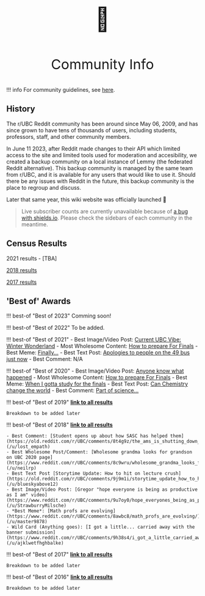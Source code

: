 # 

<p align="center" style="font-size:60px;">🙌</p>
<p align="center" style="font-size:36px;">Community Info</p>

!!! info
    For community guidelines, see [here](./guidelines.md).

## History

The r/UBC Reddit community has been around since May 06, 2009, and has since grown to have tens of thousands of users, including students, professors, staff, and other community members. 

In June 11 2023, after Reddit made changes to their API which limited access to the site and limited tools used for moderation and accesibility, we created a backup community on a local instance of Lemmy (the federated Reddit alternative). This backup community is managed by the same team from r/UBC, and it is available for any users that would like to use it. Should there be any issues with Reddit in the future, this backup community is the place to regroup and discuss. 

Later that same year, this wiki website was officially launched 🥳 


> Live subscriber counts are currently unavailable because of [a bug with shields.io](https://github.com/badges/shields/issues/9817). Please check the sidebars of each community in the meantime.

## Census Results

2021 results - [TBA]

[2018 results](./census/2018.md)

[2017 results](./census/2017.md)

## 'Best of' Awards

!!! best-of "Best of 2023"
    Comming soon!


!!! best-of "Best of 2022"
    To be added.

!!! best-of "Best of 2021"
    - Best Image/Video Post: [Current UBC Vibe: Winter Wonderland](https://www.reddit.com/r/UBC/comments/ljhqrk/current_ubc_vibe_winter_wonderland/)
    - Most Wholesome Content: [How to prepare For Finals](https://www.reddit.com/r/UBC/comments/qxm3z4/how_to_prepare_for_finals/)
    - Best Meme: [Finally...](https://www.reddit.com/r/UBC/comments/ri0hpr/finally/)
    - Best Text Post: [Apologies to people on the 49 bus just now](https://www.reddit.com/r/UBC/comments/qayqad/apologies_to_people_on_the_49_bus_just_now/)
    - Best Comment: N/A

!!! best-of "Best of 2020"
    - Best Image/Video Post: [Anyone know what happened](https://www.reddit.com/r/UBC/comments/jz9spm/anyone_know_what_happened/)
    - Most Wholesome Content: [How to prepare For Finals](https://www.reddit.com/r/UBC/comments/qxm3z4/how_to_prepare_for_finals/)
    - Best Meme: [When I gotta study for the finals](https://www.reddit.com/r/UBC/comments/k08xpc/when_i_gotta_study_for_the_finals/)
    - Best Text Post: [Can Chemistry change the world](https://www.reddit.com/r/UBC/comments/k6y009/can_chemistry_change_the_world/)
    - Best Comment: [Part of science...](https://www.reddit.com/r/UBC/comments/kk7jux/what_happens_if_you_click_the_button/gh0wjh0/?context=3)

!!! best-of "Best of 2019"
    **[link to all results](https://www.reddit.com/r/UBC/comments/epcq9b/best_of_rubc_2019_results/)**

    Breakdown to be added later

!!! best-of "Best of 2018"
    **[link to all results](https://www.reddit.com/r/UBC/comments/afrv3h/rubc_best_of_2018_award_winners/)**

    - Best Comment: [Student opens up about how SASC has helped them](https://old.reddit.com/r/UBC/comments/8t4g9z/the_ams_is_shutting_down_the_sexual_assault/e14vy3i/) (/u/lost_empath) 
    - Best Wholesome Post/Comment: [Wholesome grandma looks for grandson on UBC 2020 page](https://www.reddit.com/r/UBC/comments/8c9wru/wholesome_grandma_looks_for_grandson_on_ubc_2020/) (/u/neilrp)
    - Best Text Post [Storytime Update: How to hit on lecture crush](https://old.reddit.com/r/UBC/comments/9j9m1i/storytime_update_how_to_hit_on_lecture_crush/) (/u/blueskyabove12)
    - Best Image/Video Post: [Gregor "hope everyone is being as productive as I am" video](https://www.reddit.com/r/UBC/comments/9u7oy0/hope_everyones_being_as_productive_as_i_am/) (/u/StrawburryMilsche)
    - *Best Meme*: [Math profs are evolving](https://www.reddit.com/r/UBC/comments/8awbc8/math_profs_are_evolving/) (/u/master9878)
    - Wild Card (Anything goes): [I got a little... carried away with the banner submission](https://www.reddit.com/r/UBC/comments/9h38s4/i_got_a_little_carried_away_with_the_banner/) (/u/ajklwetfhghbalke)

!!! best-of "Best of 2017"
    **[link to all results](https://www.reddit.com/r/UBC/comments/7h0fws/the_2017_rubc_awards_sponsored_by_rbestof2017/)**

    Breakdown to be added later

!!! best-of "Best of 2016"
    **[link to all results](https://www.reddit.com/r/UBC/comments/5k0l1b/the_2016_rubc_awards_sponsored_by_rbestof2016/)**

    Breakdown to be added later